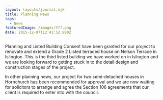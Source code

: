 ```yaml
---
layout: layouts/journal.njk
title: Planning News
tags:
  - News
featuredImage: /images/fff.png
date: 2015-12-07T12:42:52.890Z
---
```

Planning and Listed Building Consent have been granted for our project to renovate and extend a Grade 2 Listed terraced house on Nelson Terrace in Islington. This is the third listed building we have worked on in Islington and we are looking forward to getting stuck in to the detail design and construction stages of the project.

In other planning news, our project for two semi-detached houses in Hornchurch has been recommended for approval and we are now waiting for solicitors to arrange and agree the Section 106 agreements that our client is required to enter into with the council.